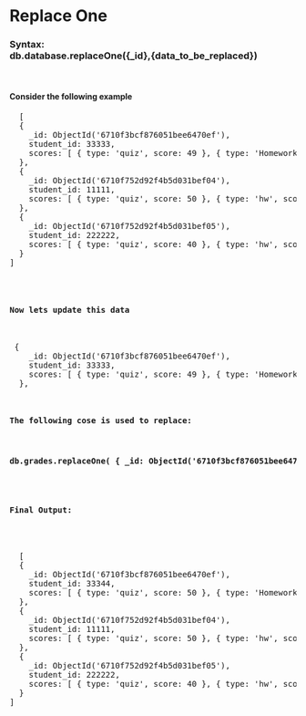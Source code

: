 <html>
<body>

  <h1>Replace One</h1>
  <h3>
    Syntax:
    <br>
    db.database.replaceOne({_id},{data_to_be_replaced})
  </h3><br>


  <h4>Consider the following example </h4>
  <pre>
  [
  {
    _id: ObjectId('6710f3bcf876051bee6470ef'),
    student_id: 33333,
    scores: [ { type: 'quiz', score: 49 }, { type: 'Homework', score: 75 } ]
  },
  {
    _id: ObjectId('6710f752d92f4b5d031bef04'),
    student_id: 11111,
    scores: [ { type: 'quiz', score: 50 }, { type: 'hw', score: 47 } ]
  },
  {
    _id: ObjectId('6710f752d92f4b5d031bef05'),
    student_id: 222222,
    scores: [ { type: 'quiz', score: 40 }, { type: 'hw', score: 77 } ]
  }
]

<br>
<h4>Now lets update this data</h4>
<pre>
 {
    _id: ObjectId('6710f3bcf876051bee6470ef'),
    student_id: 33333,
    scores: [ { type: 'quiz', score: 49 }, { type: 'Homework', score: 75 } ]
  },
</pre>
<h4>The following cose is used to replace:</h4>
<h4>db.grades.replaceOne( { _id: ObjectId('6710f3bcf876051bee6470ef') }, {student_id: 33344, scores: [ { type: 'quiz', score: 50 }, { type: 'Homework', score: 48 } ]})
</h4>

<h4>Final Output:</h4>

<pre>
  [
  {
    _id: ObjectId('6710f3bcf876051bee6470ef'),
    student_id: 33344,
    scores: [ { type: 'quiz', score: 50 }, { type: 'Homework', score: 48 } ]
  },
  {
    _id: ObjectId('6710f752d92f4b5d031bef04'),
    student_id: 11111,
    scores: [ { type: 'quiz', score: 50 }, { type: 'hw', score: 47 } ]
  },
  {
    _id: ObjectId('6710f752d92f4b5d031bef05'),
    student_id: 222222,
    scores: [ { type: 'quiz', score: 40 }, { type: 'hw', score: 77 } ]
  }
]

</pre>
</body>
</html>
